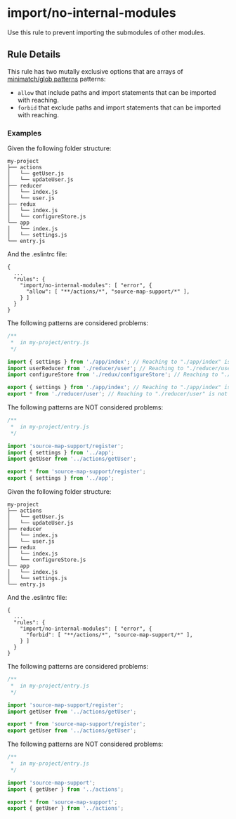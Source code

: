 # import/no-internal-modules

Use this rule to prevent importing the submodules of other modules.

## Rule Details

This rule has two mutally exclusive options that are arrays
of [minimatch/glob patterns](https://github.com/isaacs/node-glob#glob-primer) patterns:

- `allow` that include paths and import statements that can be imported with reaching.
- `forbid` that exclude paths and import statements that can be imported with reaching.

### Examples

Given the following folder structure:

```
my-project
├── actions
│   └── getUser.js
│   └── updateUser.js
├── reducer
│   └── index.js
│   └── user.js
├── redux
│   └── index.js
│   └── configureStore.js
└── app
│   └── index.js
│   └── settings.js
└── entry.js
```

And the .eslintrc file:

```
{
  ...
  "rules": {
    "import/no-internal-modules": [ "error", {
      "allow": [ "**/actions/*", "source-map-support/*" ],
    } ]
  }
}
```

The following patterns are considered problems:

```js
/**
 *  in my-project/entry.js
 */

import { settings } from './app/index'; // Reaching to "./app/index" is not allowed
import userReducer from './reducer/user'; // Reaching to "./reducer/user" is not allowed
import configureStore from './redux/configureStore'; // Reaching to "./redux/configureStore" is not allowed

export { settings } from './app/index'; // Reaching to "./app/index" is not allowed
export * from './reducer/user'; // Reaching to "./reducer/user" is not allowed
```

The following patterns are NOT considered problems:

```js
/**
 *  in my-project/entry.js
 */

import 'source-map-support/register';
import { settings } from '../app';
import getUser from '../actions/getUser';

export * from 'source-map-support/register';
export { settings } from '../app';
```

Given the following folder structure:

```
my-project
├── actions
│   └── getUser.js
│   └── updateUser.js
├── reducer
│   └── index.js
│   └── user.js
├── redux
│   └── index.js
│   └── configureStore.js
└── app
│   └── index.js
│   └── settings.js
└── entry.js
```

And the .eslintrc file:

```
{
  ...
  "rules": {
    "import/no-internal-modules": [ "error", {
      "forbid": [ "**/actions/*", "source-map-support/*" ],
    } ]
  }
}
```

The following patterns are considered problems:

```js
/**
 *  in my-project/entry.js
 */

import 'source-map-support/register';
import getUser from '../actions/getUser';

export * from 'source-map-support/register';
export getUser from '../actions/getUser';
```

The following patterns are NOT considered problems:

```js
/**
 *  in my-project/entry.js
 */

import 'source-map-support';
import { getUser } from '../actions';

export * from 'source-map-support';
export { getUser } from '../actions';
```
